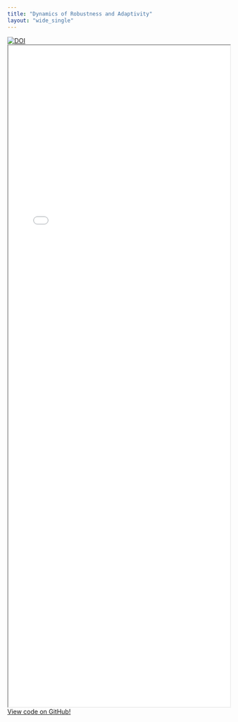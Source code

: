 ```yaml
---
title: "Dynamics of Robustness and Adaptivity"
layout: "wide_single"
---
```


<span style="text-align:center; margin-bottom:30px;">
    <a href="https://doi.org/10.5281/zenodo.8020033"><img src="https://zenodo.org/badge/DOI/10.5281/zenodo.8020033.svg" alt="DOI"></a>
</span>

<iframe src="/extra/struggling-with-change/dashboard.html" style="display: flex; align-self: center;" height="1500px" width="100%"></iframe>

<span class="btn">
    <a href="https://github.com/CodesByChris/resilience-lifecycle-dashboard">View code on GitHub!</a>
</span>
